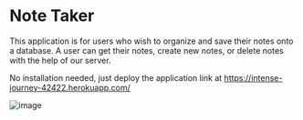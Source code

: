 # Note Taker

This application is for users who wish to organize and save their notes onto a database. A user can get their notes, create new notes, or delete notes with the help of our server.

No installation needed, just deploy the application link at https://intense-journey-42422.herokuapp.com/

![image](https://user-images.githubusercontent.com/79770445/178160474-aa179633-fe18-438b-8e54-c297baa58353.png)
